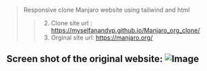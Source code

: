>  Responsive clone Manjaro website using tailwind and html
> > 2. Clone site url : https://myselfanandvp.github.io/Manjaro_org_clone/
> > 3. Orginal site url: https://manjaro.org/
## Screen shot of the original website: ![Image](https://github.com/user-attachments/assets/74937542-b1d3-4dc4-a76a-f9116d01b093)

